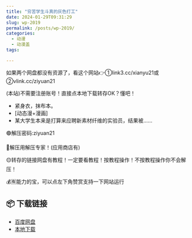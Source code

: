 ```yaml
---
title: "穷苦学生斗真的灰色打工"
date: 2024-01-29T09:31:29
slug: wp-2019
permalink: /posts/wp-2019/
categories:
  - 动漫
  - 动漫盖
tags:

---
```


如果两个网盘都没有资源了，看这个网站👉①link3.cc/xianyu21或②vlink.cc/ziyuan21

(本站)不需要注册账号！直接点本地下载转存OK？懂吧！

*   紧身衣，抹布本。
*   \[动态漫+漫画\]
*   某大学生本来是打算来应聘新素材纤维的实验员，结果被……

🟢解压密码:ziyuan21

🔵解压用解压专家！(应用商店有)

🟡转存的链接网盘有教程！一定要看教程！按教程操作！不按教程操作你不会解压！

💰🈶能力的宝，可以点左下角赞赏支持一下网站运行

## 📦 下载链接
- [百度网盘](https://blziyuan21.com/pay-download/2019?key=93ee73ddf1&down_id=0)
- [本地下载](https://blziyuan21.com/pay-download/2019?key=93ee73ddf1&down_id=1)

